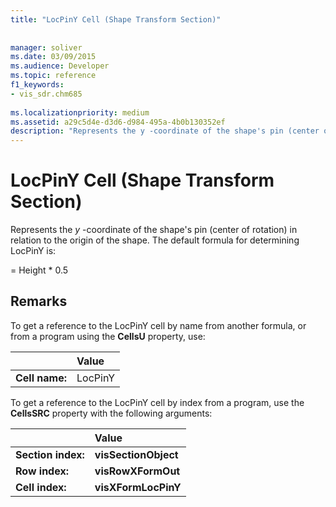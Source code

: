```yaml
---
title: "LocPinY Cell (Shape Transform Section)"
 
 
manager: soliver
ms.date: 03/09/2015
ms.audience: Developer
ms.topic: reference
f1_keywords:
- vis_sdr.chm685
 
ms.localizationpriority: medium
ms.assetid: a29c5d4e-d3d6-d984-495a-4b0b130352ef
description: "Represents the y -coordinate of the shape's pin (center of rotation) in relation to the origin of the shape. The default formula for determining LocPinY is:"
---
```


# LocPinY Cell (Shape Transform Section)

Represents the  *y*  -coordinate of the shape's pin (center of rotation) in relation to the origin of the shape. The default formula for determining LocPinY is: 
  
= Height \* 0.5
  
## Remarks

To get a reference to the LocPinY cell by name from another formula, or from a program using the **CellsU** property, use: 
  
||Value |
|:-----|:-----|
| **Cell name:**  <br/> | LocPinY  <br/> |
   
To get a reference to the LocPinY cell by index from a program, use the **CellsSRC** property with the following arguments: 
  
||Value |
|:-----|:-----|
| **Section index:**  <br/> |**visSectionObject** <br/> |
| **Row index:**  <br/> |**visRowXFormOut** <br/> |
| **Cell index:**  <br/> |**visXFormLocPinY** <br/> |
   

